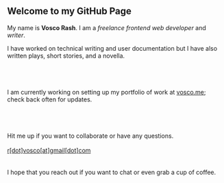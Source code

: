 ## Welcome to my GitHub Page

My name is **Vosco Rash**. I am a *freelance frontend web developer* and *writer*.

I have worked on technical writing and user documentation but I have also written plays, short stories, and a novella.  
<br>    
<br>  
I am currently working on setting up my portfolio of work at [vosco.me](https://vosco.me); check back often for updates.  
<br>  
<br>    
Hit me up if you want to collaborate or have any questions.
<br>  
[r[dot]vosco[at]gmail[dot]com](mailto:r.vosco@gmail.com)  
<br>  
I hope that you reach out if you want to chat or even grab a cup of coffee.
<br>    
